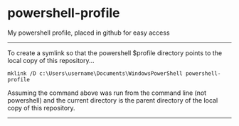 powershell-profile
==================

My powershell profile, placed in github for easy access

---

To create a symlink so that the powershell $profile directory points to the local copy of this repository...

	mklink /D c:\Users\username\Documents\WindowsPowerShell powershell-profile

Assuming the command above was run from the command line (not powershell) and the current directory is the parent directory of the local copy of this repository.

---

